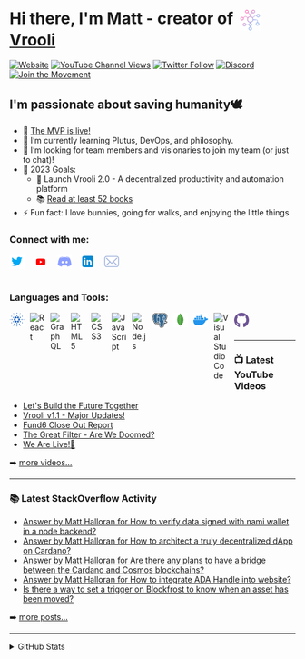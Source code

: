 # Hi there, I'm Matt - creator of [<img align="center" alt="Website" width="36px" src="./img/vrooli.png" style="padding-left:5px;padding-right:2px" />][landing][Vrooli][landing]

[![Website](https://img.shields.io/website?label=app.vrooli.com&style=for-the-badge&url=https%3A%2F%2Fapp.vrooli.com)][website]
[![YouTube Channel Views](https://img.shields.io/youtube/channel/views/UC4qvcwbFxx06vBD3wKjXscg?logo=youtube&logoColor=red&style=for-the-badge)][youtube]
[![Twitter Follow](https://img.shields.io/twitter/follow/VrooliOfficial?color=1DA1F2&logo=twitter&style=for-the-badge)][twitter]
[![Discord](https://img.shields.io/discord/880439923876974643?&style=for-the-badge)][discord]
[![Join the Movement](https://img.shields.io/badge/-Join%20The%20Movement-gray.svg?colorB=733ace&style=for-the-badge)][start]


## I'm passionate about saving humanity🕊

- 🔭 [The MVP is live!][landing]
- 🌱 I’m currently learning Plutus, DevOps, and philosophy.
- 👯 I’m looking for team members and visionaries to join my team (or just to chat)!
- 🥅 2023 Goals: 
    - 🚀 Launch Vrooli 2.0 - A decentralized productivity and automation platform
    - 📚 [Read at least 52 books][goodreads]
- ⚡ Fun fact: I love bunnies, going for walks, and enjoying the little things 

### Connect with me:

[<img align="center" alt="Twitter" width="26px" src="./img/twitter.svg" />][twitter]
&nbsp;&nbsp;
[<img align="center" alt="YouTube" width="26px" src="./img/youtube.svg" />][youtube]
&nbsp;&nbsp;
[<img align="center" alt="Discord" width="26px" src="./img/discord.svg" />][discord]
&nbsp;&nbsp;
[<img align="center" alt="LinkedIn" width="26px" src="./img/linkedin.svg" />][linkedin]
&nbsp;&nbsp;
[<img align="center" alt="Email" width="26px" src="./img/email.svg" />][email]
&nbsp;&nbsp;
<br />
<br />

### Languages and Tools:

[<img align="left" alt="Cardano" width="26px" src="./img/cardano.svg" style="padding-right:10px;" />](https://cardano.org/)
[<img align="left" alt="React" width="26px" src="https://cdn.jsdelivr.net/gh/devicons/devicon/icons/react/react-original.svg" style="padding-right:10px;" />](https://reactjs.org/)
[<img align="left" alt="GraphQL" width="26px" src="https://cdn.jsdelivr.net/gh/devicons/devicon/icons/graphql/graphql-plain.svg" style="padding-right:10px;" />](https://graphql.org/)
[<img align="left" alt="HTML5" width="26px" src="https://cdn.jsdelivr.net/gh/devicons/devicon/icons/html5/html5-original.svg" style="padding-right:10px;" />](https://developer.mozilla.org/en-US/docs/Glossary/HTML5)
[<img align="left" alt="CSS3" width="26px" src="https://cdn.jsdelivr.net/gh/devicons/devicon/icons/css3/css3-original.svg" style="padding-right:10px;" />](https://developer.mozilla.org/en-US/docs/Web/CSS)
[<img align="left" alt="JavaScript" width="26px" src="https://cdn.jsdelivr.net/gh/devicons/devicon/icons/javascript/javascript-original.svg" style="padding-right:10px;" />](https://www.javascript.com/)
[<img align="left" alt="Node.js" width="26px" src="https://cdn.jsdelivr.net/gh/devicons/devicon/icons/nodejs/nodejs-original.svg" style="padding-right:10px;" />](https://nodejs.org/)
[<img align="left" alt="PostgreSQL" width="26px" src="./img/postgresql.svg" style="padding-right:10px;" />](https://www.postgresql.org/)
[<img align="left" alt="MongoDB" width="26px" src="./img/mongodb.svg" style="padding-right:10px;" />](https://www.mongodb.com/)
[<img align="left" alt="Docker" width="26px" src="./img/docker.svg" style="padding-right:10px;" />](https://www.docker.com/)
[<img align="left" alt="Visual Studio Code" width="26px" src="https://cdn.jsdelivr.net/gh/devicons/devicon/icons/vscode/vscode-original.svg" style="padding-right:10px;" />](https://code.visualstudio.com/)
[<img align="left" alt="GitHub" width="26px" src="./img/github.svg" style="padding-right:10px;" />](https://github.com/)

<br />
<br />

---

### 📺 Latest YouTube Videos

<!-- YOUTUBE:START -->
- [Let&#39;s Build the Future Together](https://www.youtube.com/watch?v=Bu4RgXglF7o)
- [Vrooli v1.1 - Major Updates!](https://www.youtube.com/watch?v=ge3uR8cx80M)
- [Fund6 Close Out Report](https://www.youtube.com/watch?v=FYXTTFdQgwU)
- [The Great Filter - Are We Doomed?](https://www.youtube.com/watch?v=hBHaPYi5esQ)
- [We Are Live!🍾](https://www.youtube.com/watch?v=Lq1vKGh-g-E)
<!-- YOUTUBE:END -->

➡️ [more videos...][youtube]

---

### 📚 Latest StackOverflow Activity
<!-- STACKOVERFLOW:START -->
- [Answer by Matt Halloran for How to verify data signed with nami wallet in a node backend?](https://cardano.stackexchange.com/questions/2498/how-to-verify-data-signed-with-nami-wallet-in-a-node-backend/8083#8083)
- [Answer by Matt Halloran for How to architect a truly decentralized dApp on Cardano?](https://cardano.stackexchange.com/questions/7513/how-to-architect-a-truly-decentralized-dapp-on-cardano/8005#8005)
- [Answer by Matt Halloran for Are there any plans to have a bridge between the Cardano and Cosmos blockchains?](https://cardano.stackexchange.com/questions/488/are-there-any-plans-to-have-a-bridge-between-the-cardano-and-cosmos-blockchains/7934#7934)
- [Answer by Matt Halloran for How to integrate ADA Handle into website?](https://cardano.stackexchange.com/questions/7822/how-to-integrate-ada-handle-into-website/7849#7849)
- [Is there a way to set a trigger on Blockfrost to know when an asset has been moved?](https://cardano.stackexchange.com/questions/7833/is-there-a-way-to-set-a-trigger-on-blockfrost-to-know-when-an-asset-has-been-mov)
<!-- STACKOVERFLOW:END -->

➡️ [more posts...](https://cardano.stackexchange.com/users/965/matt-halloran?tab=questions)

---

<details>
  <summary>GitHub Stats</summary>

  <img align="left" alt="MattHalloran's GitHub Stats" src="https://github-readme-stats.vercel.app/api?username=MattHalloran&show_icons=true&hide_border=false&title_color=ff652f&icon_color=FFE400&bg_color=09131B&text_color=ffffff&border_color=0c1a25" />

</details>

[landing]: https://vrooli.com
[website]: https://app.vrooli.com
[start]: https://app.vrooli.com/start
[twitter]: https://twitter.com/intent/follow?original_referer=https%3A%2F%2Fgithub.com%2FVrooliOfficial&screen_name=VrooliOfficial
[youtube]: https://www.youtube.com/channel/UC4qvcwbFxx06vBD3wKjXscg
[discord]: https://discord.com/invite/VyrDFzbmmF
[linkedin]: https://www.linkedin.com/in/matthew-halloran/
[email]: mailto:support@vrooli.com
[goodreads]: https://www.goodreads.com/user/show/138131443-matthew-halloran
